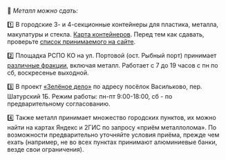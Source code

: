 🥫 *Металл можно сдать:*

1️⃣ В городские 3- и 4-секционные контейнеры для пластика, металла, макулатуры и стекла. [Карта контейнеров](https://new.esoo39.ru/%d1%80%d1%81%d0%be/). Перед тем как сдавать, проверьте [список принимаемого на сайте](https://new.esoo39.ru/рсо).

2️⃣ Площадка РСПО КО на ул. Портовой \(ост. Рыбный порт\) принимает [различные фракции](https://www.notion.so/ecoklgd/066a2f98607e4d378d23dbcc5bae64ff), включая металл. Работает с 7 до 19 часов с пн по сб, воскресенье выходной.

3️⃣ В проект [«Зелёное дело»](https://про.зеленоедело.рф) по адресу посёлок Васильково, пер. Шатурский 1Б. Режим работы: пн-пт 9:00-18:00, сб - по предварительному согласованию.

4️⃣ Также металл принимает множество городских пунктов, их можно найти на картах Яндекс и 2ГИС по запросу «приём металлолома». По возможности предварительно уточняйте условия приёма, прежде чем ехать \(например, не во всех пунктах принимают алюминиевые банки, везде свои ограничения\).
